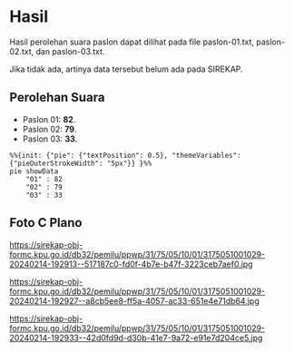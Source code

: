 # Hasil

Hasil perolehan suara paslon dapat dilihat pada file paslon-01.txt, paslon-02.txt, dan paslon-03.txt.

Jika tidak ada, artinya data tersebut belum ada pada SIREKAP.

## Perolehan Suara

 * Paslon 01: **82**.
 * Paslon 02: **79**.
 * Paslon 03: **33**.

```mermaid
%%{init: {"pie": {"textPosition": 0.5}, "themeVariables": {"pieOuterStrokeWidth": "5px"}} }%%
pie showData
    "01" : 82
    "02" : 79
    "03" : 33
```
## Foto C Plano

https://sirekap-obj-formc.kpu.go.id/db32/pemilu/ppwp/31/75/05/10/01/3175051001029-20240214-192913--517187c0-fd0f-4b7e-b47f-3223ceb7aef0.jpg

https://sirekap-obj-formc.kpu.go.id/db32/pemilu/ppwp/31/75/05/10/01/3175051001029-20240214-192927--a8cb5ee8-ff5a-4057-ac33-651e4e71db64.jpg

https://sirekap-obj-formc.kpu.go.id/db32/pemilu/ppwp/31/75/05/10/01/3175051001029-20240214-192933--42d0fd9d-d30b-41e7-9a72-e91e7d204ce5.jpg
